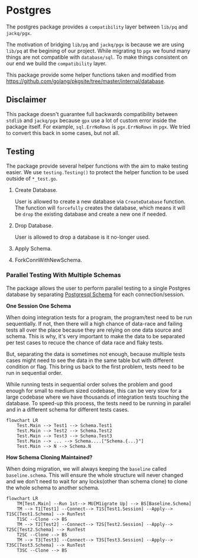 # Postgres

The postgres package provides a `compatibility` layer between `lib/pq` and `jackq/pgx`.

The motivation of bridging `lib/pq` and `jackq/pgx` is because we are using `lib/pq` at the begining of our project. While migrating to `pgx` we found many things are not compatible with `database/sql`. To make things consistent on our end we build the `compatibility` layer.

This package provide some helper functions taken and modified from https://github.com/golang/pkgsite/tree/master/internal/database.

## Disclaimer

This package doesn't guarantee full backwards compatibility between `stdlib` and `jackq/pgx` because `gpx` use a lot of custom error inside the package itself. For example, `sql.ErrNoRows` is `pgx.ErrNoRows` in `pgx`. We tried to convert this back in some cases, but not all.

## Testing

The package provide several helper functions with the aim to make testing easier. We use `testing.Testing()` to protect the helper function to be used outside of `*_test.go`.

1. Create Database.

    User is allowed to create a new database via `CreateDatabase` function. The function will `forcefully` creates the database, which means it will be `drop` the existing database and create a new one if needed.

1. Drop Database.

    User is allowed to drop a database is it no-longer used.

1. Apply Schema.

1. ForkConnWithNewSchema.

### Parallel Testing With Multiple Schemas

The package allows the user to perform parallel testing to a single Postgres database by separating [Postgresql Schema](https://www.postgresql.org/docs/current/ddl-schemas.html) for each connection/session.

**One Session One Schema**

When doing integration tests for a program, the program/test need to be run sequentially. If not, then there will a high chance of data-race and failing tests all over the place because they are relying on one data source and schema. This is why,
it's very important to make the data to be separated per test cases to recuce the chance of data race and flaky tests.

But, separating the data is sometimes not enough, because multiple tests cases might need to see the data in the same table but with different condition or flag. This bring us back to the first problem, tests need to be run in sequential order.

While running tests in sequential order solves the problem and good enough for small to medium sized codebase, this can be very slow for a large codebase where we have thousands of integration tests touching the database. To speed-up this process,
the tests need to be running in parallel and in a different schema for different tests cases.

```mermaid
flowchart LR
	Test.Main --> Test1 --> Schema.Test1
	Test.Main --> Test2 --> Schema.Test2
	Test.Main --> Test3 --> Schema.Test3
	Test.Main --> ... --> Schema....["Schema.{...}"]
	Test.Main --> N --> Schema.N
```

**How Schema Cloning Maintained?**

When doing migration, we will always keeping the `baseline` called `baseline.schema`. This will ensure the whole structure will never changed and we don't need to wait for any locks(other than schema clone) to clone the whole schema to another schema.

```mermaid
flowchart LR
	TM[Test.Main] --Run 1st--> MU[M1igrate Up] --> BS[Baseline.Schema]
	TM --> T1[Test1] --Connect--> T1S[Test1.Session] --Apply--> T1SC[Test1.Schema] --> RunTest
	T1SC --Clone --> BS
	TM --> T2[Test2] --Connect--> T2S[Test2.Session] --Apply--> T2SC[Test2.Schema] --> RunTest
	T2SC --Clone --> BS
	TM --> T3[Test3] --Connect--> T3S[Test3.Session] --Apply--> T3SC[Test3.Schema] --> RunTest
	T3SC --Clone --> BS
```
